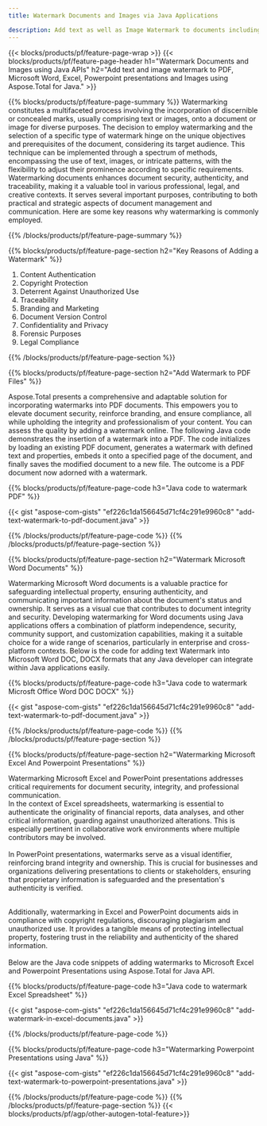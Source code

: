 ```yaml
---
title: Watermark Documents and Images via Java Applications

description: Add text as well as Image Watermark to documents including Microsoft Word, Excel, PowerPoint, PDF and Images via your Java application. Add free text or image watermark online via app.
---
```


{{< blocks/products/pf/feature-page-wrap >}}
{{< blocks/products/pf/feature-page-header h1="Watermark Documents and Images using Java APIs" h2="Add text and image watermark to PDF, Microsoft Word, Excel, Powerpoint presentations and Images using Aspose.Total for Java." >}}

{{% blocks/products/pf/feature-page-summary %}}
Watermarking constitutes a multifaceted process involving the incorporation of discernible or concealed marks, usually comprising text or images, onto a document or image for diverse purposes. The decision to employ watermarking and the selection of a specific type of watermark hinge on the unique objectives and prerequisites of the document, considering its target audience. This technique can be implemented through a spectrum of methods, encompassing the use of text, images, or intricate patterns, with the flexibility to adjust their prominence according to specific requirements. Watermarking documents enhances document security, authenticity, and traceability, making it a valuable tool in various professional, legal, and creative contexts. It serves several important purposes, contributing to both practical and strategic aspects of document management and communication. Here are some key reasons why watermarking is commonly employed.

{{% /blocks/products/pf/feature-page-summary  %}}

{{% blocks/products/pf/feature-page-section  h2="Key Reasons of Adding a Watermark" %}}

1. Content Authentication
1. Copyright Protection
1. Deterrent Against Unauthorized Use
1. Traceability
1. Branding and Marketing
1. Document Version Control
1. Confidentiality and Privacy
1. Forensic Purposes
1. Legal Compliance

{{% /blocks/products/pf/feature-page-section %}}

{{% blocks/products/pf/feature-page-section  h2="Add Watermark to PDF Files" %}}

Aspose.Total presents a comprehensive and adaptable solution for incorporating watermarks into PDF documents. This empowers you to elevate document security, reinforce branding, and ensure compliance, all while upholding the integrity and professionalism of your content. You can assess the quality by adding a watermark online. The following Java code demonstrates the insertion of a watermark into a PDF. The code initializes by loading an existing PDF document, generates a watermark with defined text and properties, embeds it onto a specified page of the document, and finally saves the modified document to a new file. The outcome is a PDF document now adorned with a watermark.

{{% blocks/products/pf/feature-page-code h3="Java code to watermark PDF" %}}

{{< gist "aspose-com-gists" "ef226c1da156645d71cf4c291e9960c8" "add-text-watermark-to-pdf-document.java" >}}

{{% /blocks/products/pf/feature-page-code  %}}
{{% /blocks/products/pf/feature-page-section %}}

{{% blocks/products/pf/feature-page-section  h2="Watermark Microsoft Word Documents" %}}

Watermarking Microsoft Word documents is a valuable practice for safeguarding intellectual property, ensuring authenticity, and communicating important information about the document's status and ownership. It serves as a visual cue that contributes to document integrity and security. Developing watermarking for Word documents using Java applications offers a combination of platform independence, security, community support, and customization capabilities, making it a suitable choice for a wide range of scenarios, particularly in enterprise and cross-platform contexts. Below is the code for adding text Watermark into Microsoft Word DOC, DOCX formats that any Java developer can integrate within Java applications easily.

{{% blocks/products/pf/feature-page-code h3="Java code to watermark Microsft Office Word DOC DOCX" %}}

{{< gist "aspose-com-gists" "ef226c1da156645d71cf4c291e9960c8" "add-text-watermark-to-pdf-document.java" >}}

{{% /blocks/products/pf/feature-page-code  %}}
{{% /blocks/products/pf/feature-page-section %}}


{{% blocks/products/pf/feature-page-section  h2="Watermarking Microsoft Excel And Powerpoint Presentations" %}}

Watermarking Microsoft Excel and PowerPoint presentations addresses critical requirements for document security, integrity, and professional communication. <br />
In the context of Excel spreadsheets, watermarking is essential to authenticate the originality of financial reports, data analyses, and other critical information, guarding against unauthorized alterations. This is especially pertinent in collaborative work environments where multiple contributors may be involved. 
<br /><br />
In PowerPoint presentations, watermarks serve as a visual identifier, reinforcing brand integrity and ownership. This is crucial for businesses and organizations delivering presentations to clients or stakeholders, ensuring that proprietary information is safeguarded and the presentation's authenticity is verified. <br /><br />

Additionally, watermarking in Excel and PowerPoint documents aids in compliance with copyright regulations, discouraging plagiarism and unauthorized use. It provides a tangible means of protecting intellectual property, fostering trust in the reliability and authenticity of the shared information.<br /><br />
Below are the Java code snippets of adding watermarks to Microsoft Excel and Powerpoint Presentations using Aspose.Total for Java API.

{{% blocks/products/pf/feature-page-code h3="Java code to watermark Excel Spreadsheet" %}}

{{< gist "aspose-com-gists" "ef226c1da156645d71cf4c291e9960c8" "add-watermark-in-excel-documents.java" >}}

{{% /blocks/products/pf/feature-page-code  %}}

{{% blocks/products/pf/feature-page-code h3="Watermarking Powerpoint Presentations using Java" %}}

{{< gist "aspose-com-gists" "ef226c1da156645d71cf4c291e9960c8" "add-text-watermark-to-powerpoint-presentations.java" >}}

{{% /blocks/products/pf/feature-page-code  %}}
{{% /blocks/products/pf/feature-page-section %}}
{{< blocks/products/pf/agp/other-autogen-total-feature>}}
